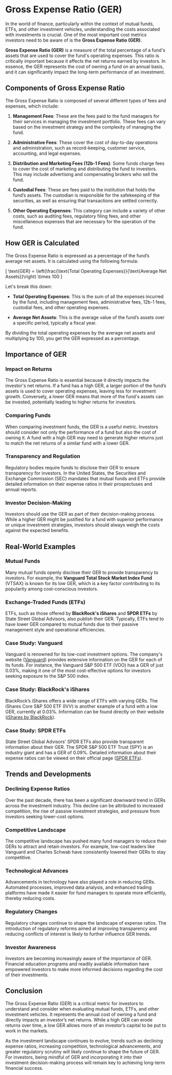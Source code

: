 # Gross Expense Ratio (GER)

In the world of finance, particularly within the context of mutual funds, ETFs, and other investment vehicles, understanding the costs associated with investments is crucial. One of the most important cost metrics investors need to be aware of is the **Gross Expense Ratio (GER)**. 

**Gross Expense Ratio (GER)** is a measure of the total percentage of a fund's assets that are used to cover the fund's operating expenses. This ratio is critically important because it affects the net returns earned by investors. In essence, the GER represents the cost of owning a fund on an annual basis, and it can significantly impact the long-term performance of an investment.

## Components of Gross Expense Ratio

The Gross Expense Ratio is composed of several different types of fees and expenses, which include:

1. **Management Fees**: These are the fees paid to the fund managers for their services in managing the investment portfolio. These fees can vary based on the investment strategy and the complexity of managing the fund.

2. **Administrative Fees**: These cover the cost of day-to-day operations and administration, such as record-keeping, customer service, accounting, and legal expenses.

3. **Distribution and Marketing Fees (12b-1 Fees)**: Some funds charge fees to cover the cost of marketing and distributing the fund to investors. This may include advertising and compensating brokers who sell the fund.

4. **Custodial Fees**: These are fees paid to the institution that holds the fund’s assets. The custodian is responsible for the safekeeping of the securities, as well as ensuring that transactions are settled correctly.

5. **Other Operating Expenses**: This category can include a variety of other costs, such as auditing fees, regulatory filing fees, and other miscellaneous expenses that are necessary for the operation of the fund.

## How GER is Calculated

The Gross Expense Ratio is expressed as a percentage of the fund’s average net assets. It is calculated using the following formula:

\[ \text{GER} = \left(\frac{\text{Total Operating Expenses}}{\text{Average Net Assets}}\right) \times 100 \]

Let's break this down:

- **Total Operating Expenses**: This is the sum of all the expenses incurred by the fund, including management fees, administrative fees, 12b-1 fees, custodial fees, and other operating expenses.

- **Average Net Assets**: This is the average value of the fund’s assets over a specific period, typically a fiscal year.

By dividing the total operating expenses by the average net assets and multiplying by 100, you get the GER expressed as a percentage.

## Importance of GER

### Impact on Returns

The Gross Expense Ratio is essential because it directly impacts the investor's net returns. If a fund has a high GER, a larger portion of the fund’s assets is used to cover operating expenses, leaving less for investment growth. Conversely, a lower GER means that more of the fund's assets can be invested, potentially leading to higher returns for investors.

### Comparing Funds

When comparing investment funds, the GER is a useful metric. Investors should consider not only the performance of a fund but also the cost of owning it. A fund with a high GER may need to generate higher returns just to match the net returns of a similar fund with a lower GER.

### Transparency and Regulation

Regulatory bodies require funds to disclose their GER to ensure transparency for investors. In the United States, the Securities and Exchange Commission (SEC) mandates that mutual funds and ETFs provide detailed information on their expense ratios in their prospectuses and annual reports.

### Investor Decision-Making

Investors should use the GER as part of their decision-making process. While a higher GER might be justified for a fund with superior performance or unique investment strategies, investors should always weigh the costs against the expected benefits.

## Real-World Examples

### Mutual Funds

Many mutual funds openly disclose their GER to provide transparency to investors. For example, the **Vanguard Total Stock Market Index Fund** (VTSAX) is known for its low GER, which is a key factor contributing to its popularity among cost-conscious investors.

### Exchange-Traded Funds (ETFs)

ETFs, such as those offered by **BlackRock's iShares** and **SPDR ETFs** by State Street Global Advisors, also publish their GER. Typically, ETFs tend to have lower GER compared to mutual funds due to their passive management style and operational efficiencies.

### Case Study: Vanguard

Vanguard is renowned for its low-cost investment options. The company's website ([Vanguard](https://investor.vanguard.com/)) provides extensive information on the GER for each of its funds. For instance, the Vanguard S&P 500 ETF (VOO) has a GER of just 0.03%, making it one of the most cost-effective options for investors seeking exposure to the S&P 500 index.

### Case Study: BlackRock's iShares

BlackRock’s iShares offers a wide range of ETFs with varying GERs. The iShares Core S&P 500 ETF (IVV) is another example of a fund with a low GER, currently at 0.03%. Information can be found directly on their website ([iShares by BlackRock](https://www.ishares.com/us/products/239726/ishares-core-sp-500-etf)).

### Case Study: SPDR ETFs

State Street Global Advisors' SPDR ETFs also provide transparent information about their GER. The SPDR S&P 500 ETF Trust (SPY) is an industry giant and has a GER of 0.09%. Detailed information about their expense ratios can be viewed on their official page ([SPDR ETFs](https://www.ssga.com/us/en/individual/etfs)).

## Trends and Developments

### Declining Expense Ratios

Over the past decade, there has been a significant downward trend in GERs across the investment industry. This decline can be attributed to increased competition, the rise of passive investment strategies, and pressure from investors seeking lower-cost options. 

### Competitive Landscape

The competitive landscape has pushed many fund managers to reduce their GERs to attract and retain investors. For example, low-cost leaders like Vanguard and Charles Schwab have consistently lowered their GERs to stay competitive.

### Technological Advances

Advancements in technology have also played a role in reducing GERs. Automated processes, improved data analysis, and enhanced trading platforms have made it easier for fund managers to operate more efficiently, thereby reducing costs.

### Regulatory Changes

Regulatory changes continue to shape the landscape of expense ratios. The introduction of regulatory reforms aimed at improving transparency and reducing conflicts of interest is likely to further influence GER trends.

### Investor Awareness

Investors are becoming increasingly aware of the importance of GER. Financial education programs and readily available information have empowered investors to make more informed decisions regarding the cost of their investments.

## Conclusion

The Gross Expense Ratio (GER) is a critical metric for investors to understand and consider when evaluating mutual funds, ETFs, and other investment vehicles. It represents the annual cost of owning a fund and directly impacts an investor’s net returns. While a high GER can erode returns over time, a low GER allows more of an investor’s capital to be put to work in the markets.

As the investment landscape continues to evolve, trends such as declining expense ratios, increasing competition, technological advancements, and greater regulatory scrutiny will likely continue to shape the future of GER. For investors, being mindful of GER and incorporating it into their investment decision-making process will remain key to achieving long-term financial success.